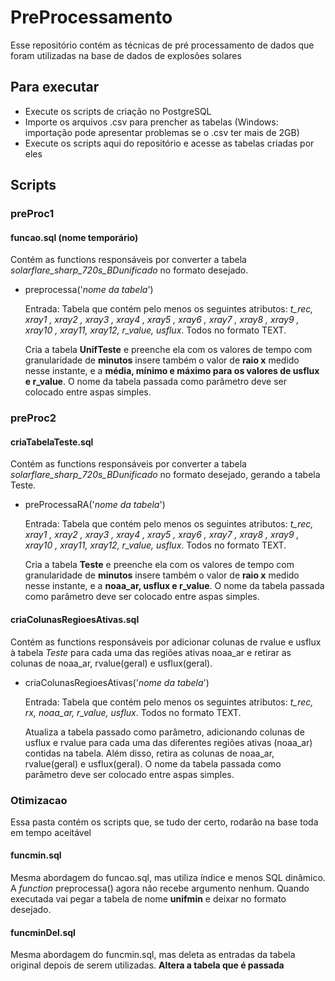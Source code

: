 # PreProcessamento
Esse repositório contém as técnicas de pré processamento de dados que foram utilizadas na base de dados de explosões 
solares

## Para executar
* Execute os scripts de criação no PostgreSQL
* Importe os arquivos .csv para prencher as tabelas (Windows: importação pode apresentar problemas se o .csv ter mais de 2GB)
* Execute os scripts aqui do repositório e acesse as tabelas criadas por eles

## Scripts
### preProc1
#### **funcao.sql** (nome temporário)
Contém as functions responsáveis por converter a tabela *solarflare_sharp_720s_BDunificado* no formato desejado. 
    
* preprocessa('*nome da tabela*')
    
    Entrada: Tabela que contém pelo menos os seguintes atributos: *t_rec, xray1 , xray2 , xray3 , xray4 , xray5 , xray6 , xray7 , xray8 , xray9 , xray10 , xray11, xray12, r_value, usflux*. Todos no formato TEXT.

    Cria a tabela **UnifTeste** e preenche ela com os valores de tempo com granularidade de **minutos** insere também o valor de **raio x** medido nesse instante, e a **média, mínimo e máximo para os valores de usflux e r_value**. O nome da tabela passada como parâmetro deve ser colocado entre aspas simples.
    
### preProc2
#### **criaTabelaTeste.sql**
Contém as functions responsáveis por converter a tabela *solarflare_sharp_720s_BDunificado* no formato desejado, gerando a tabela Teste. 
    
* preProcessaRA('*nome da tabela*')
    
    Entrada: Tabela que contém pelo menos os seguintes atributos: *t_rec, xray1 , xray2 , xray3 , xray4 , xray5 , xray6 , xray7 , xray8 , xray9 , xray10 , xray11, xray12, r_value, usflux*. Todos no formato TEXT.

    Cria a tabela **Teste** e preenche ela com os valores de tempo com granularidade de **minutos** insere também o valor de **raio x** medido nesse instante, e a **noaa_ar, usflux e r_value**. O nome da tabela passada como parâmetro deve ser colocado entre aspas simples.

#### **criaColunasRegioesAtivas.sql**
Contém as functions responsáveis por adicionar colunas de rvalue e usflux à tabela *Teste* para cada uma das regiões ativas noaa_ar e retirar as colunas de noaa_ar, rvalue(geral) e usflux(geral).
    
* criaColunasRegioesAtivas('*nome da tabela*')    
    
    Entrada: Tabela que contém pelo menos os seguintes atributos: *t_rec, rx, noaa_ar, r_value, usflux*. Todos no formato TEXT.
    
    Atualiza a tabela passado como parâmetro, adicionando colunas de usflux e rvalue para cada uma das diferentes regiões ativas (noaa_ar) contidas na tabela. Além disso, retira as colunas de noaa_ar, rvalue(geral) e usflux(geral). O nome da tabela passada como parâmetro deve ser colocado entre aspas simples.

### Otimizacao
Essa pasta contém os scripts que, se tudo der certo, rodarão na base toda em tempo aceitável
#### funcmin.sql
Mesma abordagem do funcao.sql, mas utiliza índice e menos SQL dinâmico. A *function* preprocessa() agora não recebe argumento nenhum. Quando executada vai pegar a tabela de nome **unifmin** e deixar no formato desejado.
#### funcminDel.sql
Mesma abordagem do funcmin.sql, mas deleta as entradas da tabela original depois de serem utilizadas. **Altera a tabela que é passada**
